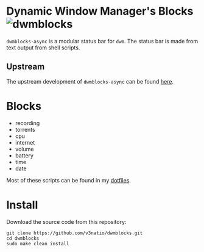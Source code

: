 # Dynamic Window Manager's **Blocks** ![dwmblocks](https://img.shields.io/static/v1?label=dwmblocks&message=Apr-2024&color=blue&style=flat-square)

`dwmblocks-async` is a modular status bar for `dwm`. The status bar is made from text output from shell scripts.

## Upstream

The upstream development of `dwmblocks-async` can be found [here](https://github.com/UtkarshVerma/dwmblocks-async).

# Blocks

- recording
- torrents
- cpu
- internet
- volume
- battery
- time
- date

Most of these scripts can be found in my [dotfiles](https://github.com/v3natio/halofiles).

# Install

Download the source code from this repository:

```
git clone https://github.com/v3natio/dwmblocks.git
cd dwmblocks
sudo make clean install
```
